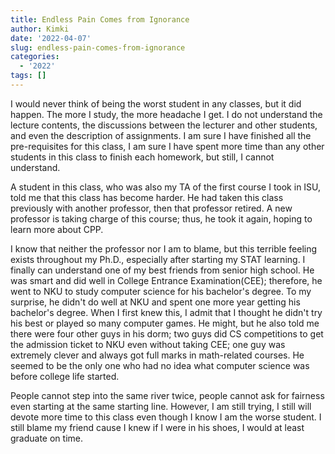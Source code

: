 ```yaml
---
title: Endless Pain Comes from Ignorance
author: Kimki
date: '2022-04-07'
slug: endless-pain-comes-from-ignorance
categories:
  - '2022'
tags: []
---
```


I would never think of being the worst student in any classes, but it did happen.
The more I study, the more headache I get. I do not understand the lecture contents, the discussions between the lecturer and other students, and even the description of assignments. I am sure I have finished all the pre-requisites for this class, I am sure I have spent more time than any other students in this class to finish each homework, but still, I cannot understand. 

A student in this class, who was also my TA of the first course I took in ISU, told me that this class has become harder. He had taken this class previously with another professor, then that professor retired. A new professor is taking charge of this course; thus, he took it again, hoping to learn more about CPP.

I know that neither the professor nor I am to blame, but this terrible feeling exists throughout my Ph.D., especially after starting my STAT learning. I finally can understand one of my best friends from senior high school. He was smart and did well in College Entrance Examination(CEE); therefore, he went to NKU to study computer science for his bachelor's degree. To my surprise, he didn't do well at NKU and spent one more year getting his bachelor's degree. When I first knew this, I admit that I thought he didn't try his best or played so many computer games. He might, but he also told me there were four other guys in his dorm; two guys did CS competitions to get the admission ticket to NKU even without taking CEE; one guy was extremely clever and always got full marks in math-related courses. He seemed to be the only one who had no idea what computer science was before college life started.

People cannot step into the same river twice, people cannot ask for fairness even starting at the same starting line. However, I am still trying, I still will devote more time to this class even though I know I am the worse student. I still blame my friend cause I knew if I were in his shoes, I would at least graduate on time. 


